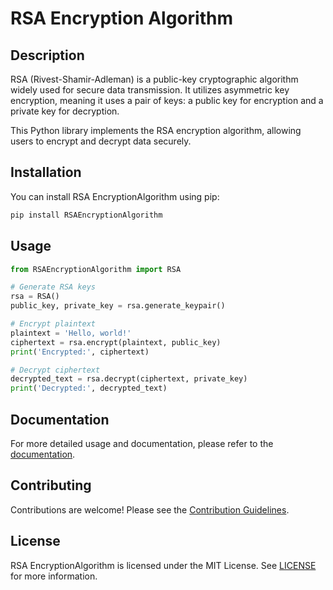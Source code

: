 # RSA Encryption Algorithm

## Description

RSA (Rivest-Shamir-Adleman) is a public-key cryptographic algorithm widely used for secure data transmission. It utilizes asymmetric key encryption, meaning it uses a pair of keys: a public key for encryption and a private key for decryption.

This Python library implements the RSA encryption algorithm, allowing users to encrypt and decrypt data securely.

## Installation

You can install RSA EncryptionAlgorithm using pip:

```bash
pip install RSAEncryptionAlgorithm
```

## Usage

```python
from RSAEncryptionAlgorithm import RSA

# Generate RSA keys
rsa = RSA()
public_key, private_key = rsa.generate_keypair()

# Encrypt plaintext
plaintext = 'Hello, world!'
ciphertext = rsa.encrypt(plaintext, public_key)
print('Encrypted:', ciphertext)

# Decrypt ciphertext
decrypted_text = rsa.decrypt(ciphertext, private_key)
print('Decrypted:', decrypted_text)
```

## Documentation

For more detailed usage and documentation, please refer to the [documentation](https://link-to-documentation.com).

## Contributing

Contributions are welcome! Please see the [Contribution Guidelines](CONTRIBUTING.md).

## License

RSA EncryptionAlgorithm is licensed under the MIT License. See [LICENSE](LICENSE) for more information.

